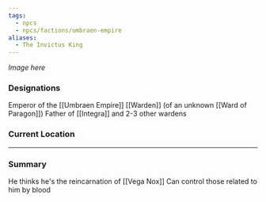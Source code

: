 ```yaml
---
tags:
  - npcs
  - npcs/factions/umbraen-empire
aliases:
  - The Invictus King
---
```

*Image here*

### Designations
Emperor of the [[Umbraen Empire]]
[[Warden]] (of an unknown [[Ward of Paragon]])
Father of [[Integra]] and 2-3 other wardens
### Current Location


___
### Summary
He thinks he's the reincarnation of [[Vega Nox]]
Can control those related to him by blood



